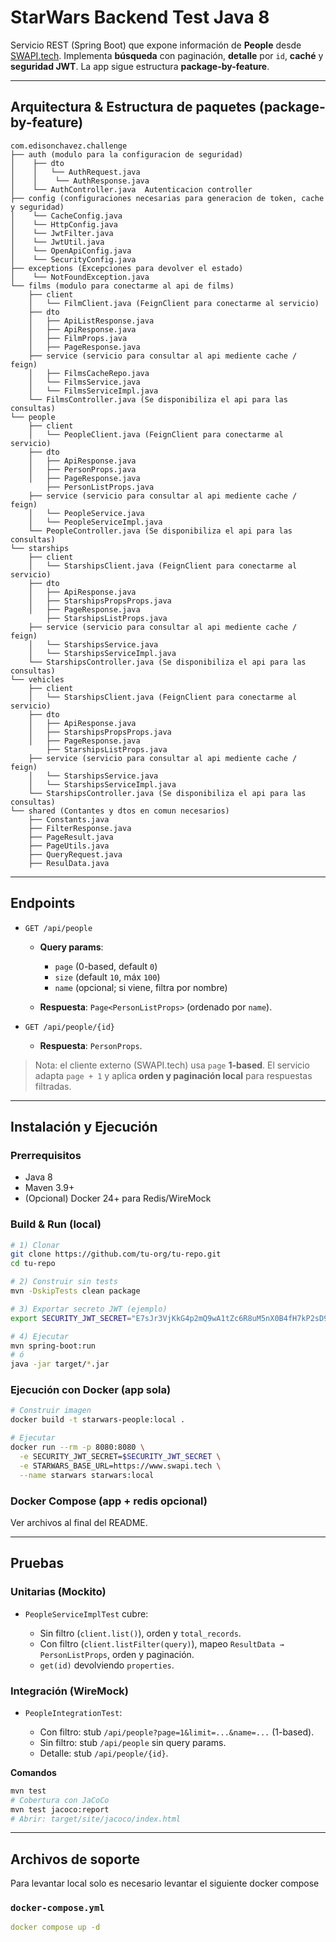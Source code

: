 # StarWars Backend Test Java 8

Servicio REST (Spring Boot) que expone información de **People** desde [SWAPI.tech](https://www.swapi.tech/documentation#people). Implementa **búsqueda** con paginación, **detalle** por `id`, **caché** y **seguridad JWT**. La app sigue estructura **package-by-feature**.

---

## Arquitectura & Estructura de paquetes (package-by-feature)

```
com.edisonchavez.challenge
├── auth (modulo para la configuracion de seguridad)
│    ├── dto
│    │   └── AuthRequest.java
│    │    └── AuthResponse.java
│    └── AuthController.java  Autenticacion controller
├── config (configuraciones necesarias para generacion de token, cache y seguridad)
│    └── CacheConfig.java
│    └── HttpConfig.java
│    └── JwtFilter.java
│    └── JwtUtil.java
│    └── OpenApiConfig.java
│    └── SecurityConfig.java
├── exceptions (Excepciones para devolver el estado)
│    └── NotFoundException.java
└── films (modulo para conectarme al api de films)
    ├── client
    │   └── FilmClient.java (FeignClient para conectarme al servicio)
    ├── dto
    │   ├── ApiListResponse.java
    │   ├── ApiResponse.java
    │   ├── FilmProps.java
    │   ├── PageResponse.java
    ├── service (servicio para consultar al api mediente cache / feign)
    │   ├── FilmsCacheRepo.java
    │   └── FilmsService.java
    │   └── FilmsServiceImpl.java
    └── FilmsController.java (Se disponibiliza el api para las consultas)
└── people
    ├── client
    │   └── PeopleClient.java (FeignClient para conectarme al servicio)
    ├── dto
    │   ├── ApiResponse.java
    │   ├── PersonProps.java
    │   ├── PageResponse.java
        ├── PersonListProps.java
    ├── service (servicio para consultar al api mediente cache / feign)
    │   └── PeopleService.java
    │   └── PeopleServiceImpl.java
    └── PeopleController.java (Se disponibiliza el api para las consultas)
└── starships
    ├── client
    │   └── StarshipsClient.java (FeignClient para conectarme al servicio)
    ├── dto
    │   ├── ApiResponse.java
    │   ├── StarshipsPropsProps.java
    │   ├── PageResponse.java
        ├── StarshipsListProps.java
    ├── service (servicio para consultar al api mediente cache / feign)
    │   └── StarshipsService.java
    │   └── StarshipsServiceImpl.java
    └── StarshipsController.java (Se disponibiliza el api para las consultas)
└── vehicles
    ├── client
    │   └── StarshipsClient.java (FeignClient para conectarme al servicio)
    ├── dto
    │   ├── ApiResponse.java
    │   ├── StarshipsPropsProps.java
    │   ├── PageResponse.java
        ├── StarshipsListProps.java
    ├── service (servicio para consultar al api mediente cache / feign)
    │   └── StarshipsService.java
    │   └── StarshipsServiceImpl.java
    └── StarshipsController.java (Se disponibiliza el api para las consultas)
└── shared (Contantes y dtos en comun necesarios)
    ├── Constants.java
    ├── FilterResponse.java
    ├── PageResult.java
    ├── PageUtils.java
    ├── QueryRequest.java
    ├── ResulData.java

```

---

## Endpoints

* `GET /api/people`

    * **Query params**:

        * `page` (0-based, default `0`)
        * `size` (default `10`, máx `100`)
        * `name` (opcional; si viene, filtra por nombre)
    * **Respuesta**: `Page<PersonListProps>` (ordenado por `name`).

* `GET /api/people/{id}`

    * **Respuesta**: `PersonProps`.

> Nota: el cliente externo (SWAPI.tech) usa `page` **1-based**. El servicio adapta `page + 1` y aplica **orden y paginación local** para respuestas filtradas.

---

## Instalación y Ejecución

### Prerrequisitos

* Java 8
* Maven 3.9+
* (Opcional) Docker 24+ para Redis/WireMock

### Build & Run (local)

```bash
# 1) Clonar
git clone https://github.com/tu-org/tu-repo.git
cd tu-repo

# 2) Construir sin tests
mvn -DskipTests clean package

# 3) Exportar secreto JWT (ejemplo)
export SECURITY_JWT_SECRET="E7sJr3VjKkG4p2mQ9wA1tZc6R8uM5nX0B4fH7kP2sD9yL3eT6qW8rY1uI3oP6aZ"

# 4) Ejecutar
mvn spring-boot:run
# ó
java -jar target/*.jar
```

### Ejecución con Docker (app sola)

```bash
# Construir imagen
docker build -t starwars-people:local .

# Ejecutar
docker run --rm -p 8080:8080 \
  -e SECURITY_JWT_SECRET=$SECURITY_JWT_SECRET \
  -e STARWARS_BASE_URL=https://www.swapi.tech \
  --name starwars starwars:local
```

### Docker Compose (app + redis opcional)

Ver archivos al final del README.

---

## Pruebas

### Unitarias (Mockito)

* `PeopleServiceImplTest` cubre:

    * Sin filtro (`client.list()`), orden y `total_records`.
    * Con filtro (`client.listFilter(query)`), mapeo `ResultData → PersonListProps`, orden y paginación.
    * `get(id)` devolviendo `properties`.

### Integración (WireMock)

* `PeopleIntegrationTest`:

    * Con filtro: stub `/api/people?page=1&limit=...&name=...` (1-based).
    * Sin filtro: stub `/api/people` sin query params.
    * Detalle: stub `/api/people/{id}`.

**Comandos**

```bash
mvn test
# Cobertura con JaCoCo
mvn test jacoco:report
# Abrir: target/site/jacoco/index.html
```

---

## Archivos de soporte

Para levantar local solo es necesario levantar el siguiente docker compose
### `docker-compose.yml`

```yaml
docker compose up -d
```
